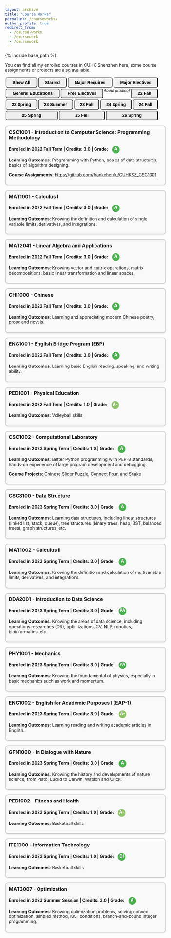 ```yaml
---
layout: archive
title: "Course Works"
permalink: /courseworks/
author_profile: true
redirect_from:
  - /course-works
  - /coursework
  - /coursework
---
```


{% include base_path %}

<head>
  <link rel="stylesheet" href="https://cdnjs.cloudflare.com/ajax/libs/font-awesome/6.0.0-beta3/css/all.min.css">
  <style>
    .button {
      font-family: 'Comic Sans MS', sans-serif;
      display: inline-block;
      padding: 6px 12px;
      font-size: 14px;
      font-weight: bold;
      text-align: center;
      text-decoration: none;
      border-radius: 5px;
      cursor: pointer;
      transition: background-color 0.3s ease;
      /* 其他样式，如背景颜色、边框等根据需要添加 */
    }
    .button:hover {
      background-color: #57B6D0; /* 鼠标悬停时的背景色 */
      color: white; /* 鼠标悬停时的文字颜色 */
    }
    .enroll-grade-box {
      display: block;
      width: 100%;
      border: 2px solid #ccc; /* 边框颜色和粗细 */
      border-radius: 10px; /* 圆角半径 */
      margin: 15px 0;
      padding: 10px; /* 内边距 */
      box-shadow: 0 2px 4px rgba(0, 0, 0, 0.1);
      background-color: #f9f9f9;
      font-size: 14px; /* Adjust font size */
      line-height: 1.2; /* Adjust line height */
    }
    .enroll-grade-box h3 {
      margin-top: 0;
      font-size: 16px; /* Adjust font size for heading */
      line-height: 1.2; /* Adjust line height for heading */
    }
    /* Styling for each grade icon */
    .grade-icon {
      display: inline-block;
      width: 25px; /* Adjust size as needed */
      height: 25px; /* Adjust size as needed */
      border-radius: 50%;
      line-height: 20px; /* Adjust line-height to center text vertically */
      text-align: center;
      color: white;
      font-weight: bold;
      margin-left: 10px; /* Adjust spacing between grade icon and title */
    }
    .grades {
      display: inline-block; /* Ensure it stays on the same line */
    }
    .right-content {
      display: inline-block; /* Ensure it stays on the same line */
      vertical-align: middle; /* Align vertically */
    }
    /* Different background colors for each grade */
    .grade-icon.a { background-color: #4CAF50; } /* Green */
    .grade-icon.a-minus { background-color: #90C36A; } /* Light Green */
    .grade-icon.b-plus { background-color: #CDDC39; } /* Lime */
    .grade-icon.b { background-color: #FFEB3B; } /* Yellow */
    .grade-icon.b-minus { background-color: #FFC107; } /* Amber */
    .grade-icon.c-plus { background-color: #FF9800; } /* Orange */
    .grade-icon.c { background-color: #FF5722; } /* Deep Orange */
    .grade-icon.c-minus { background-color: #F44336; } /* Red */
    .grade-icon.d { background-color: #E91E63; } /* Pink */
    .grade-icon.f { background-color: #9C27B0; } /* Purple */
    .tooltip {
      position: relative;
      display: inline-block;
      cursor: pointer;
    }
    .tooltip .tooltiptext {
      visibility: hidden;
      width: 220px;
      background-color: black;
      color: #fff;
      text-align: left;
      border-radius: 5px;
      padding: 5px;
      position: absolute;
      z-index: 1;
      bottom: 125%; /* Position the tooltip above the icon */
      left: 50%;
      margin-left: -120px; /* Center the tooltip */
      opacity: 0;
      transition: opacity 0.3s;
      font-size: 11px;
      font-family: Arial, sans-serif;
    }
    .tooltip i {
      font-size: 12px;
    }
    .tooltip:hover .tooltiptext {
      visibility: visible;
      opacity: 1;
    }
    .button-container {
      display: flex;
      flex-wrap: wrap; /* 允许按钮换行 */
    }
    .button {
      flex: 1 1 auto; /* 按钮自动调整宽度 */
      margin: 2px; /* 按钮之间的间距 */
    }
  </style>
</head>

<body>
  <p>You can find all my enrolled courses in CUHK-Shenzhen here, some course assignments or projects are also available.</p>
  <div class="button-container">
    <button class="button" onclick="filterBoxes('all')">Show All</button>
    <button class="button" onclick="filterBoxes('core')">Starred</button>
    <button class="button" onclick="filterBoxes('mr')">Major Requires</button>
    <button class="button" onclick="filterBoxes('me')">Major Electives</button>
    <button class="button" onclick="filterBoxes('ge')">General Educations</button>
    <button class="button" onclick="filterBoxes('fe')">Free Electives</button>
    <span class="tooltip">
      <i class="fas fa-info-circle">About grading?</i>
      <span class="tooltiptext">A, A-, ..., D, F stands for grade points 4.0, 3.7, ..., 1.0, 0.0;<br>DI(distinction), PA(pass), FA(failure) will not be counted in GPA;<br>DI may be unavaibale in some of P/F courses.</span>
    </span><br>
    <button class="button" onclick="filterBoxes('22f')">22 Fall</button>
    <button class="button" onclick="filterBoxes('23s')">23 Spring</button>
    <button class="button" onclick="filterBoxes('23m')">23 Summer</button>
    <button class="button" onclick="filterBoxes('23f')">23 Fall</button>
    <button class="button" onclick="filterBoxes('24s')">24 Spring</button>
    <button class="button" onclick="filterBoxes('24f')">24 Fall</button>
    <button class="button" onclick="filterBoxes('25s')">25 Spring</button>
    <button class="button" onclick="filterBoxes('25f')">25 Fall</button>
    <button class="button" onclick="filterBoxes('26s')">26 Spring</button>
  </div>
  
  <div id="enroll-grade-container">
    <div class="enroll-grade-box 22f mr">
      <h3>CSC1001 - Introduction to Computer Science: Programming Methodology</h3>
      <p><b>Enrolled in 2022 Fall Term | Credits: 3.0 | Grade:
      <span class="right-content">
        <span class="grades"><span class="grade-icon a">A</span></span>
      </span></b></p>
      <p><b>Learning Outcomes</b>: Programming with Python, basics of data structures, basics of algorithm designing.</p>
      <p><b>Course Assignments</b>: <a href="https://github.com/frankchenfu/CUHKSZ_CSC1001">https://github.com/frankchenfu/CUHKSZ_CSC1001</a></p>
    </div>
    <div class="enroll-grade-box 22f mr">
      <h3>MAT1001 - Calculus I</h3>
      <p><b>Enrolled in 2022 Fall Term | Credits: 3.0 | Grade:
      <span class="right-content">
        <span class="grades"><span class="grade-icon a">A</span></span>
      </span></b></p>
      <p><b>Learning Outcomes</b>: Knowing the definition and calculation of single variable limits, derivatives, and integrations.</p>
    </div>
    <div class="enroll-grade-box 22f mr core">
      <h3>MAT2041 - Linear Algebra and Applications</h3>
      <p><b>Enrolled in 2022 Fall Term | Credits: 3.0 | Grade:
      <span class="right-content">
        <span class="grades"><span class="grade-icon a">A</span></span>
      </span></b></p>
      <p><b>Learning Outcomes</b>: Knowing vector and matrix operations, matrix decompositions, basic linear transformation and linear spaces.</p>
    </div>
    <div class="enroll-grade-box 22f ge">
      <h3>CHI1000 - Chinese</h3>
      <p><b>Enrolled in 2022 Fall Term | Credits: 3.0 | Grade:
      <span class="right-content">
        <span class="grades"><span class="grade-icon a">A</span></span>
      </span></b></p>
      <p><b>Learning Outcomes</b>: Learning and appreciating modern Chinese poetry, prose and novels.</p>
    </div>
    <div class="enroll-grade-box 22f ge">
      <h3>ENG1001 - English Bridge Program (EBP)</h3>
      <p><b>Enrolled in 2022 Fall Term | Credits: 3.0 | Grade:
      <span class="right-content">
        <span class="grades"><span class="grade-icon a">A</span></span>
      </span></b></p>
      <p><b>Learning Outcomes</b>: Learning basic English reading, speaking, and writing ability.</p>
    </div>
    <div class="enroll-grade-box 22f ge">
      <h3>PED1001 - Physical Education</h3>
      <p><b>Enrolled in 2022 Fall Term | Credits: 1.0 | Grade:
      <span class="right-content">
        <span class="grades"><span class="grade-icon a-minus">A-</span></span>
      </span></b></p>
      <p><b>Learning Outcomes</b>: Volleyball skills</p>
    </div>
    <div class="enroll-grade-box 23s mr">
      <h3>CSC1002 - Computational Laboratory</h3>
      <p><b>Enrolled in 2023 Spring Term | Credits: 1.0 | Grade:
      <span class="right-content">
        <span class="grades"><span class="grade-icon a">A</span></span>
      </span></b></p>
      <p><b>Learning Outcomes</b>: Better Python programming with PEP-8 standards, hands-on experience of large program development and debugging.</p>
      <p><b>Course Projects</b>: <a href="https://github.com/frankchenfu/CUHKSZ_CSC1002_A1">Chinese Slider Puzzle</a>, <a href="https://github.com/frankchenfu/CUHKSZ_CSC1002_A2">Connect Four</a>, and <a href="https://github.com/frankchenfu/CUHKSZ_CSC1002_A3">Snake</a></p>
    </div>
    <div class="enroll-grade-box 23s mr">
      <h3>CSC3100 - Data Structure</h3>
      <p><b>Enrolled in 2023 Spring Term | Credits: 3.0 | Grade:
      <span class="right-content">
        <span class="grades"><span class="grade-icon a">A</span></span>
      </span></b></p>
      <p><b>Learning Outcomes</b>: Learning data structures, including linear structures (linked list, stack, queue), tree structures (binary trees, heap, BST, balanced trees), graph structures, etc.</p>
    </div>
    <div class="enroll-grade-box 23s mr">
      <h3>MAT1002 - Calculus II</h3>
      <p><b>Enrolled in 2023 Spring Term | Credits: 3.0 | Grade:
      <span class="right-content">
        <span class="grades"><span class="grade-icon a">A</span></span>
      </span></b></p>
      <p><b>Learning Outcomes</b>: Knowing the definition and calculation of multivariable limits, derivatives, and integrations.</p>
    </div>
    <div class="enroll-grade-box 23s mr">
      <h3>DDA2001 - Introduction to Data Science</h3>
      <p><b>Enrolled in 2023 Spring Term | Credits: 3.0 | Grade:
      <span class="right-content">
        <span class="grades"><span class="grade-icon a">PA</span></span>
      </span></b></p>
      <p><b>Learning Outcomes</b>: Knowing the areas of data science, including operations researches (OR), optimizations, CV, NLP, robotics, bioinformatics, etc.</p>
    </div>
    <div class="enroll-grade-box 23s mr">
      <h3>PHY1001 - Mechanics</h3>
      <p><b>Enrolled in 2023 Spring Term | Credits: 3.0 | Grade:
      <span class="right-content">
        <span class="grades"><span class="grade-icon a">PA</span></span>
      </span></b></p>
      <p><b>Learning Outcomes</b>: Knowing the foundamental of physics, especially in basic mechanics such as work and momentum.</p>
    </div>
    <div class="enroll-grade-box 23s ge">
      <h3>ENG1002 - English for Academic Purposes I (EAP-1)</h3>
      <p><b>Enrolled in 2023 Spring Term | Credits: 3.0 | Grade:
      <span class="right-content">
        <span class="grades"><span class="grade-icon a-minus">A-</span></span>
      </span></b></p>
      <p><b>Learning Outcomes</b>: Learning reading and writing academic articles in English.</p>
    </div>
    <div class="enroll-grade-box 23s ge">
      <h3>GFN1000 - In Dialogue with Nature</h3>
      <p><b>Enrolled in 2023 Spring Term | Credits: 3.0 | Grade:
      <span class="right-content">
        <span class="grades"><span class="grade-icon a">A</span></span>
      </span></b></p>
      <p><b>Learning Outcomes</b>: Knowing the history and developments of nature science, from Plato, Euclid to Darwin, Watson and Crick.</p>
    </div>
    <div class="enroll-grade-box 23s ge">
      <h3>PED1002 - Fitness and Health</h3>
      <p><b>Enrolled in 2023 Spring Term | Credits: 1.0 | Grade:
      <span class="right-content">
        <span class="grades"><span class="grade-icon a-minus">A-</span></span>
      </span></b></p>
      <p><b>Learning Outcomes</b>: Basketball skills</p>
    </div>
    <div class="enroll-grade-box 23s ge">
      <h3>ITE1000 - Information Technology</h3>
      <p><b>Enrolled in 2023 Spring Term | Credits: 1.0 | Grade:
      <span class="right-content">
        <span class="grades"><span class="grade-icon a">DI</span></span>
      </span></b></p>
      <p><b>Learning Outcomes</b>: Basketball skills</p>
    </div>
    <div class="enroll-grade-box 23m me core">
      <h3>MAT3007 - Optimization</h3>
      <p><b>Enrolled in 2023 Summer Session | Credits: 3.0 | Grade:
      <span class="right-content">
        <span class="grades"><span class="grade-icon a">A</span></span>
      </span></b></p>
      <p><b>Learning Outcomes</b>: Knowing optimization problems, solving convex optimization, simplex method, KKT conditions, branch-and-bound integer programming.</p>
    </div>
  </div>

  <script>
    function filterBoxes(tag) {
      var boxes = document.querySelectorAll('.enroll-grade-box');

      boxes.forEach(function(box) {
        if (tag === 'all' || box.classList.contains(tag)) {
          box.style.display = 'inline-block';
        } else {
          box.style.display = 'none';
        }
      });
    }
  </script>
</body>